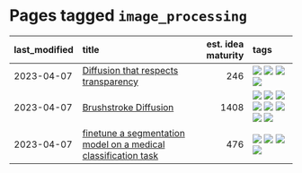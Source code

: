 # Pages tagged `image_processing`

|last_modified|title|est. idea maturity|tags
|:---|:---|---:|:---|
|2023-04-07|[Diffusion that respects transparency](../diffusion-that-respects-transparency.md)|246|[![](https://img.shields.io/badge/tag-completed-a68128)](../tags/completed.md) [![](https://img.shields.io/badge/tag-diffusion-ac8815)](../tags/diffusion.md) [![](https://img.shields.io/badge/tag-image_processing-394ee4)](../tags/image_processing.md) [![](https://img.shields.io/badge/tag-transparency-2229ca)](../tags/transparency.md)|
|2023-04-07|[Brushstroke Diffusion](../brushstroke-diffusion.md)|1408|[![](https://img.shields.io/badge/tag-artisticstyletransfer-e168be)](../tags/artisticstyletransfer.md) [![](https://img.shields.io/badge/tag-creativity-96f12e)](../tags/creativity.md) [![](https://img.shields.io/badge/tag-deepgenerativemodeling-5e378d)](../tags/deepgenerativemodeling.md) [![](https://img.shields.io/badge/tag-experimental-3f9741)](../tags/experimental.md) [![](https://img.shields.io/badge/tag-image_processing-394ee4)](../tags/image_processing.md) [![](https://img.shields.io/badge/tag-modeltraining-cc5ed7)](../tags/modeltraining.md) [![](https://img.shields.io/badge/tag-painting-dd597e)](../tags/painting.md) [![](https://img.shields.io/badge/tag-wip-e9b626)](../tags/wip.md)|
|2023-04-07|[finetune a segmentation model on a medical classification task](../finetune_a_segmentation_model_on_a_medical_classification_task.md)|476|[![](https://img.shields.io/badge/tag-experimental-3f9741)](../tags/experimental.md) [![](https://img.shields.io/badge/tag-image_processing-394ee4)](../tags/image_processing.md) [![](https://img.shields.io/badge/tag-medical_image_analysis-8b768)](../tags/medical_image_analysis.md) [![](https://img.shields.io/badge/tag-tooling-e3be61)](../tags/tooling.md)|